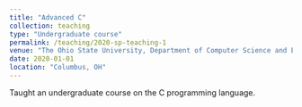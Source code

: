```yaml
---
title: "Advanced C"
collection: teaching
type: "Undergraduate course"
permalink: /teaching/2020-sp-teaching-1
venue: "The Ohio State University, Department of Computer Science and Engineering"
date: 2020-01-01
location: "Columbus, OH"
---
```

Taught an undergraduate course on the C programming language.